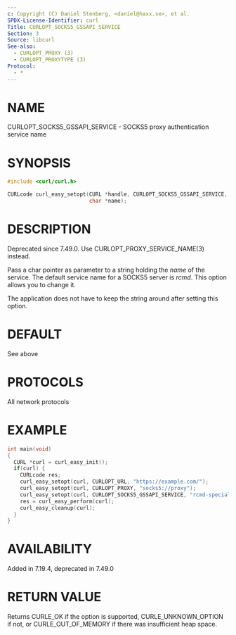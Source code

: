 ```yaml
---
c: Copyright (C) Daniel Stenberg, <daniel@haxx.se>, et al.
SPDX-License-Identifier: curl
Title: CURLOPT_SOCKS5_GSSAPI_SERVICE
Section: 3
Source: libcurl
See-also:
  - CURLOPT_PROXY (3)
  - CURLOPT_PROXYTYPE (3)
Protocol:
  - *
---
```


# NAME

CURLOPT_SOCKS5_GSSAPI_SERVICE - SOCKS5 proxy authentication service name

# SYNOPSIS

~~~c
#include <curl/curl.h>

CURLcode curl_easy_setopt(CURL *handle, CURLOPT_SOCKS5_GSSAPI_SERVICE,
                          char *name);
~~~

# DESCRIPTION

Deprecated since 7.49.0. Use CURLOPT_PROXY_SERVICE_NAME(3) instead.

Pass a char pointer as parameter to a string holding the *name* of the
service. The default service name for a SOCKS5 server is *rcmd*. This option
allows you to change it.

The application does not have to keep the string around after setting this
option.

# DEFAULT

See above

# PROTOCOLS

All network protocols

# EXAMPLE

~~~c
int main(void)
{
  CURL *curl = curl_easy_init();
  if(curl) {
    CURLcode res;
    curl_easy_setopt(curl, CURLOPT_URL, "https://example.com/");
    curl_easy_setopt(curl, CURLOPT_PROXY, "socks5://proxy");
    curl_easy_setopt(curl, CURLOPT_SOCKS5_GSSAPI_SERVICE, "rcmd-special");
    res = curl_easy_perform(curl);
    curl_easy_cleanup(curl);
  }
}
~~~

# AVAILABILITY

Added in 7.19.4, deprecated in 7.49.0

# RETURN VALUE

Returns CURLE_OK if the option is supported, CURLE_UNKNOWN_OPTION if not, or
CURLE_OUT_OF_MEMORY if there was insufficient heap space.
